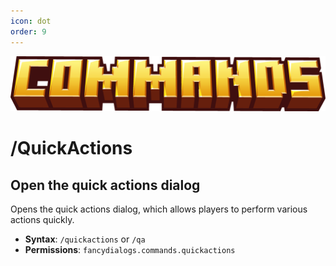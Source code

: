 ```yaml
---
icon: dot
order: 9
---
```


![](../../static/commands.png)

# /QuickActions

## Open the quick actions dialog

Opens the quick actions dialog, which allows players to perform various actions quickly.

- **Syntax**: `/quickactions` or `/qa`
- **Permissions**: `fancydialogs.commands.quickactions`
